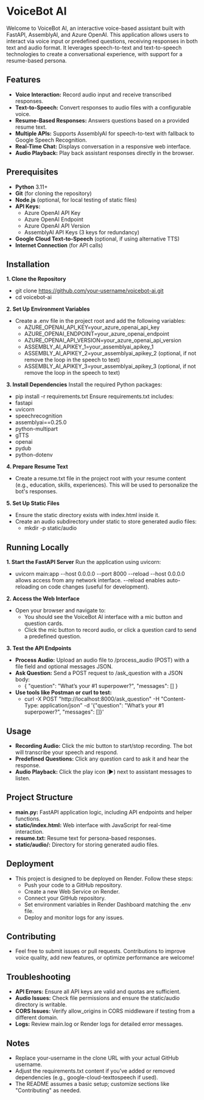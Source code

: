 # VoiceBot AI
Welcome to VoiceBot AI, an interactive voice-based assistant built with FastAPI, AssemblyAI, and Azure OpenAI. This application allows users to interact via voice input or predefined questions, receiving responses in both text and audio format. It leverages speech-to-text and text-to-speech technologies to create a conversational experience, with support for a resume-based persona.

## Features
- **Voice Interaction:** Record audio input and receive transcribed responses.
- **Text-to-Speech:** Convert responses to audio files with a configurable voice.
- **Resume-Based Responses:** Answers questions based on a provided resume text.
- **Multiple APIs:** Supports AssemblyAI for speech-to-text with fallback to Google Speech Recognition.
- **Real-Time Chat:** Displays conversation in a responsive web interface.
- **Audio Playback:** Play back assistant responses directly in the browser.

## Prerequisites
- **Python** 3.11+
- **Git** (for cloning the repository)
- **Node.js** (optional, for local testing of static files)
- **API Keys:**
  - Azure OpenAI API Key
  - Azure OpenAI Endpoint
  - Azure OpenAI API Version
  - AssemblyAI API Keys (3 keys for redundancy)
- **Google Cloud Text-to-Speech** (optional, if using alternative TTS)
- **Internet Connection** (for API calls)

## Installation
**1. Clone the Repository**
- git clone https://github.com/your-username/voicebot-ai.git
- cd voicebot-ai

**2. Set Up Environment Variables**
- Create a .env file in the project root and add the following variables:
  - AZURE_OPENAI_API_KEY=your_azure_openai_api_key
  - AZURE_OPENAI_ENDPOINT=your_azure_openai_endpoint
  - AZURE_OPENAI_API_VERSION=your_azure_openai_api_version
  - ASSEMBLY_AI_APIKEY_1=your_assemblyai_apikey_1
  - ASSEMBLY_AI_APIKEY_2=your_assemblyai_apikey_2 (optional, if not remove the loop in the speech to text)
  - ASSEMBLY_AI_APIKEY_3=your_assemblyai_apikey_3  (optional, if not remove the loop in the speech to text)
 
**3. Install Dependencies**
Install the required Python packages:
  - pip install -r requirements.txt
Ensure requirements.txt includes:
  - fastapi
  - uvicorn
  - speechrecognition
  - assemblyai==0.25.0
  - python-multipart
  - gTTS
  - openai
  - pydub
  - python-dotenv

**4. Prepare Resume Text**
- Create a resume.txt file in the project root with your resume content (e.g., education, skills, experiences). This will be used to personalize the bot's responses.

**5. Set Up Static Files**
- Ensure the static directory exists with index.html inside it.
- Create an audio subdirectory under static to store generated audio files:
  - mkdir -p static/audio
 
## Running Locally
**1. Start the FastAPI Server**
Run the application using uvicorn:
  - uvicorn main:app --host 0.0.0.0 --port 8000 --reload
--host 0.0.0.0 allows access from any network interface.
--reload enables auto-reloading on code changes (useful for development).

**2. Access the Web Interface**
- Open your browser and navigate to:
  - You should see the VoiceBot AI interface with a mic button and question cards.
  - Click the mic button to record audio, or click a question card to send a predefined question.
 
**3. Test the API Endpoints**
- **Process Audio:** Upload an audio file to /process_audio (POST) with a file field and optional messages JSON.
- **Ask Question:** Send a POST request to /ask_question with a JSON body:
  - {
  "question": "What’s your #1 superpower?",
  "messages": []
  }
- **Use tools like Postman or curl to test:**
  - curl -X POST "http://localhost:8000/ask_question" -H "Content-Type: application/json" -d '{"question": "What’s your #1 superpower?", "messages": []}'
 
## Usage
- **Recording Audio:** Click the mic button to start/stop recording. The bot will transcribe your speech and respond.
- **Predefined Questions:** Click any question card to ask it and hear the response.
- **Audio Playback:** Click the play icon (▶️) next to assistant messages to listen.

## Project Structure
- **main.py:** FastAPI application logic, including API endpoints and helper functions.
- **static/index.html:** Web interface with JavaScript for real-time interaction.
- **resume.txt:** Resume text for persona-based responses.
- **static/audio/:** Directory for storing generated audio files.

## Deployment
- This project is designed to be deployed on Render. Follow these steps:
  - Push your code to a GitHub repository.
  - Create a new Web Service on Render.
  - Connect your GitHub repository.
  - Set environment variables in Render Dashboard matching the .env file.
  - Deploy and monitor logs for any issues.

## Contributing
- Feel free to submit issues or pull requests. Contributions to improve voice quality, add new features, or optimize performance are welcome!

## Troubleshooting
- **API Errors:** Ensure all API keys are valid and quotas are sufficient.
- **Audio Issues:** Check file permissions and ensure the static/audio directory is writable.
- **CORS Issues:** Verify allow_origins in CORS middleware if testing from a different domain.
- **Logs:** Review main.log or Render logs for detailed error messages.

## Notes
- Replace your-username in the clone URL with your actual GitHub username.
- Adjust the requirements.txt content if you’ve added or removed dependencies (e.g., google-cloud-texttospeech if used).
- The README assumes a basic setup; customize sections like "Contributing" as needed.
